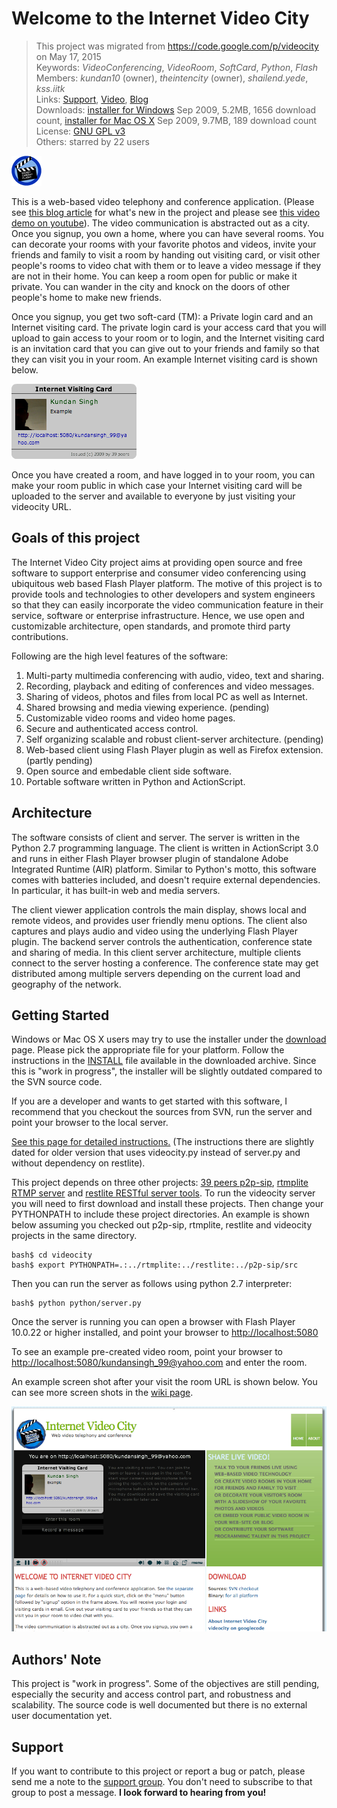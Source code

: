 # Welcome to the Internet Video City #

> This project was migrated from <https://code.google.com/p/videocity> on May 17, 2015  
> Keywords: *VideoConferencing*, *VideoRoom*, *SoftCard*, *Python*, *Flash*  
> Members: *kundan10* (owner), *theintencity* (owner), *shailend.yede*, *kss.iitk*  
> Links: [Support](http://groups.google.com/group/myprojectguide), [Video](http://www.youtube.com/watch?v=hInkz60ecC4), [Blog](http://p2p-sip.blogspot.com/2009/09/internet-video-city.html)  
> Downloads: [installer for Windows](/downloads/videocity-1.1-wind32.zip) Sep 2009, 5.2MB, 1656 download count, [installer for Mac OS X](/downloads/videocity-1.1-macosx.zip) Sep 2009, 9.7MB, 189 download count  
> License: [GNU GPL v3](http://www.gnu.org/licenses/gpl.html)  
> Others: starred by 22 users  

![Logo](/doc/logo.png)

This is a web-based video telephony and conference application. (Please see [this blog article](http://p2p-sip.blogspot.com/2009/09/internet-video-city.html) for what's new in the project and please see [this video demo on youtube](http://www.youtube.com/watch?v=hInkz60ecC4)). The video communication is abstracted out as a city. Once you signup, you own a home, where you can have several rooms. You can decorate your rooms with your favorite photos and videos, invite your friends and family to visit a room by handing out visiting card, or visit other people's rooms to video chat with them or to leave a video message if they are not in their home. You can keep a room open for public or make it private. You can wander in the city and knock on the doors of other people's home to make new friends.

Once you signup, you get two soft-card (TM): a Private login card and an Internet visiting card. The private login card is your access card that you will upload to gain access to your room or to login, and the Internet visiting card is an invitation card that you can give out to your friends and family so that they can visit you in your room.
An example Internet visiting card is shown below.

<img src='/doc/visitingCard.png' />

Once you have created a room, and have logged in to your room, you can make your room public in which case your Internet visiting card will be uploaded to the server and available to everyone by just visiting your videocity URL.

## Goals of this project ##

The Internet Video City project aims at providing open source and free software to support enterprise and consumer video conferencing using ubiquitous web based Flash Player platform. The motive of this project is to provide tools and technologies to other developers and system engineers so that they can easily incorporate the video communication feature in their service, software or enterprise infrastructure. Hence, we use open and customizable architecture, open standards, and promote third party contributions.

Following are the high level features of the software:

  1. Multi-party multimedia conferencing with audio, video, text and sharing.
  1. Recording, playback and editing of conferences and video messages.
  1. Sharing of videos, photos and files from local PC as well as Internet.
  1. Shared browsing and media viewing experience. (pending)
  1. Customizable video rooms and video home pages.
  1. Secure and authenticated access control.
  1. Self organizing scalable and robust client-server architecture. (pending)
  1. Web-based client using Flash Player plugin as well as Firefox extension. (partly pending)
  1. Open source and embedable client side software.
  1. Portable software written in Python and ActionScript.


## Architecture ##

The software consists of client and server. The server is written in the Python 2.7 programming language. The client is written in ActionScript 3.0 and runs in either Flash Player browser plugin of standalone Adobe Integrated Runtime (AIR) platform. Similar to Python's motto, this software comes with batteries included, and doesn't require external dependencies. In particular, it has built-in web and media servers.

The client viewer application controls the main display, shows local and remote videos, and provides user friendly menu options. The client also captures and plays audio and video using the underlying Flash Player plugin. The backend server controls the authentication, conference state and sharing of media. In this client server architecture, multiple clients connect to the server hosting a conference. The conference state may get distributed among multiple servers depending on the current load and geography of the network.


## Getting Started ##

Windows or Mac OS X users may try to use the installer under the [download](/downloads) page. Please pick the appropriate file for your platform. Follow the instructions in the [INSTALL](/INSTALL) file available in the downloaded archive. Since this is "work in progress", the installer will be slightly outdated compared to the SVN source code.

If you are a developer and wants to get started with this software, I recommend that you checkout the sources from SVN, run the server and point your browser to the local server.

[See this page for detailed instructions.](/gettingstarted.md) (The instructions there are slightly dated for older version that uses videocity.py instead of server.py and without dependency on restlite).

This project depends on three other projects: [39 peers p2p-sip](https://github.com/theintencity/p2p-sip), [rtmplite RTMP server](https://github.com/theintencity/rtmplite) and [restlite RESTful server tools](https://github.com/theintencity/restlite). To run the videocity server you will need to first download and install these projects. Then change your PYTHONPATH to include these project directories. An example is shown below assuming you checked out p2p-sip, rtmplite, restlite and videocity projects in the same directory.

```
bash$ cd videocity
bash$ export PYTHONPATH=.:../rtmplite:../restlite:../p2p-sip/src
```

Then you can run the server as follows using python 2.7 interpreter:
```
bash$ python python/server.py
```

Once the server is running you can open a browser with Flash Player 10.0.22 or higher installed, and point your browser to [http://localhost:5080](http://localhost:5080)

To see an example pre-created video room, point your browser to
[http://localhost:5080/kundansingh\_99@yahoo.com](http://localhost:5080/kundansingh_99@yahoo.com) and enter the room.

An example screen shot after your visit the room URL is shown below. You can see more screen shots in the [wiki page](/screenshots.md).

<img src='/doc/screenshot1.png' />


## Authors' Note ##

This project is "work in progress". Some of the objectives are still pending, especially the security and access control part, and robustness and scalability. The source code is well documented but there is no external user documentation yet.

## Support ##

If you want to contribute to this project or report a bug or patch, please send me a note to the [support group](http://groups.google.com/group/myprojectguide). You don't need to subscribe to that group to post a message. **I look forward to hearing from you!**


